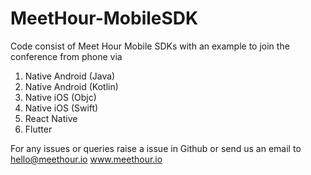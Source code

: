 # MeetHour-MobileSDK
Code consist of Meet Hour Mobile SDKs with an example to join the conference from phone via 

 1. Native Android (Java)
 2. Native Android (Kotlin)
 3. Native iOS (Objc)
 4. Native iOS (Swift)
 5. React Native
 6. Flutter

For any issues or queries raise a issue in Github or send us an email to hello@meethour.io
www.meethour.io
